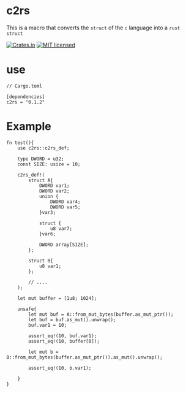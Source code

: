 # c2rs 
This is a macro that converts the `struct` of the `c` language into a `rust struct`

[![Crates.io][crates-badge]][crates-url]
[![MIT licensed][mit-badge]][mit-url]

[crates-badge]: https://img.shields.io/crates/v/c2rs.svg
[crates-url]: https://crates.io/crates/c2rs
[mit-badge]: https://img.shields.io/badge/license-MIT-blue.svg
[mit-url]: https://github.com/editso/c2rs/blob/master/LICENSE

# use
```
// Cargo.toml

[dependencies]
c2rs = "0.1.2"

```

# Example
```
fn test(){
    use c2rs::c2rs_def;

    type DWORD = u32;
    const SIZE: usize = 10;

    c2rs_def!(
        struct A{
            DWORD var1;
            DWORD var2;
            union {
                DWORD var4;
                DWORD var5;   
            }var3;
            
            struct {
                u8 var7;
            }var6;

            DWORD array[SIZE];
        };
        
        struct B{
            u8 var1;
        };
        
        // ....
    );
    
    let mut buffer = [1u8; 1024];
    
    unsafe{
        let mut buf = A::from_mut_bytes(buffer.as_mut_ptr());
        let buf = buf.as_mut().unwrap();
        buf.var1 = 10;
        
        assert_eq!(10, buf.var1);
        assert_eq!(10, buffer[0]);
        
        let mut b = B::from_mut_bytes(buffer.as_mut_ptr()).as_mut().unwrap();
        
        assert_eq!(10, b.var1);
    
    }
}
```
